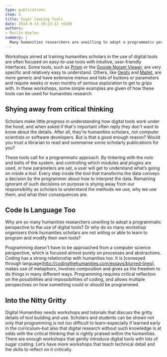 ```yaml
---
type: publications
item: 2
title: Sugar Coating Tools
date: 2014-9-13 20:23:12 +0100
authors: 
- Marijn Koolen
summery: |
  Many humanities researchers are unwilling to adopt a programmatic perspective to the use of digital tools. We shy away from our responsibility to understand our methods.
---
```

Workshops aimed at training humanities scholars in the use of digital tools are often focused on easy-to-use tools with intuitive, user-friendly interfaces. Some tools, such as [Prism](http://prism.scholarslab.org/) or the [Google Ngram Viewer](https://books.google.com/ngrams/), are very specific and relatively easy to understand. Others, like [Gephi](https://gephi.github.io/) and [Mallet](http://mallet.cs.umass.edu/index.php), are more generic and have extensive menus and lists of buttons or parameters and require weeks or even months of serious exploration to get to grips with. In these workshops, some simple examples are given of how these tools can be used for humanities research.

## Shying away from critical thinking
Scholars make little progress in understanding how digital tools work under the hood, and when asked if that's important often reply they don't want to know about the details. After all, they're humanities scholars, not computer scientists or software developers. But is that a good enough reason? Would you trust a librarian to read and summarise some scholarly publications for you? 

These tools call for a programmatic approach. By tinkering with the nuts and bolts of the system, and controlling which modules and plugins are used, or how parameters are set, a user will get to understand what’s going on inside a tool. Every step inside the tool that transforms the data conveys a decision by the programmer about how to interpret the data. Remaining ignorant of such decisions on purpose is shying away from our responsibility as scholars to understand the methods we use, why we use them, and what their consequences are.
  
## Code Is Language Too 

Why are so many humanities researchers unwilling to adopt a programmatic perspective to the use of digital tools? Or why do so many workshop organisers think humanities scholars are not willing or able to learn to program and modify their own tools?

Programming doesn't have to be approached from a computer science perspective, which is focused almost purely on processes and abstractions. Coding has a strong relationship with humanities too. It is [conveyed through language(http://codingthehumanities.com/essays/blurred-lines), makes use of metaphors, involves composition and gives us the freedom to do things in many different ways. Programming requires critical reflection on the possibilities and impossibilities of coding, and allows multiple perspectives on how something could or should be programmed.

## Into the Nitty Gritty
Digital Humanities needs workshops and tutorials that discuss the gritty details of tool building and use. Scholars and students can be shown not only that programming is not too difficult to learn–especially if learned early in the curriculum–but also that digital research without such knowledge is at odds with the critical thinking that is rightly praised within the humanities. There are enough workshops that gently introduce digital tools with lots of sugar coating. Let’s have more workshops that teach technical detail and the skills to reflect on it critically.